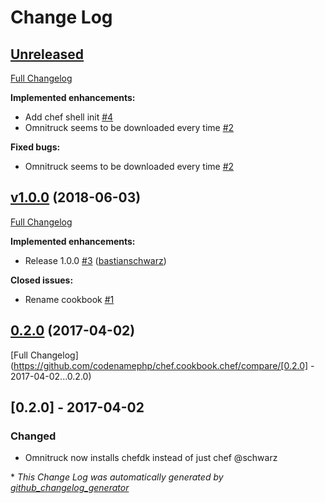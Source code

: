 # Change Log

## [Unreleased](https://github.com/codenamephp/chef.cookbook.chef/tree/HEAD)

[Full Changelog](https://github.com/codenamephp/chef.cookbook.chef/compare/v1.0.0...HEAD)

**Implemented enhancements:**

- Add chef shell init [\#4](https://github.com/codenamephp/chef.cookbook.chef/issues/4)
- Omnitruck seems to be downloaded every time [\#2](https://github.com/codenamephp/chef.cookbook.chef/issues/2)

**Fixed bugs:**

- Omnitruck seems to be downloaded every time [\#2](https://github.com/codenamephp/chef.cookbook.chef/issues/2)

## [v1.0.0](https://github.com/codenamephp/chef.cookbook.chef/tree/v1.0.0) (2018-06-03)
[Full Changelog](https://github.com/codenamephp/chef.cookbook.chef/compare/0.2.0...v1.0.0)

**Implemented enhancements:**

- Release 1.0.0 [\#3](https://github.com/codenamephp/chef.cookbook.chef/pull/3) ([bastianschwarz](https://github.com/bastianschwarz))

**Closed issues:**

- Rename cookbook [\#1](https://github.com/codenamephp/chef.cookbook.chef/issues/1)

## [0.2.0](https://github.com/codenamephp/chef.cookbook.chef/tree/0.2.0) (2017-04-02)
[Full Changelog](https://github.com/codenamephp/chef.cookbook.chef/compare/[0.2.0] - 2017-04-02...0.2.0)

## [0.2.0] - 2017-04-02
### Changed
- Omnitruck now installs chefdk instead of just chef @schwarz

\* *This Change Log was automatically generated by [github_changelog_generator](https://github.com/skywinder/Github-Changelog-Generator)*